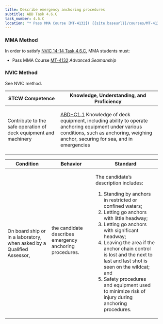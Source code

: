 ```yaml
---
title: Describe emergency anchoring procedures
subtitle: ABD Task 4.6.C 
task_number: 4.6.C
location: "* Pass MMA Course [MT-4132]( {{site.baseurl}}/courses/MT-4132) *Advanced Seamanship*" 
---
```



### MMA Method

In order to satisfy  [NVIC 14-14  Task  4.6.C]({{site.baseurl}}/assets/images/nvic-14-14.pdf), MMA students must:

* Pass MMA Course [MT-4132]( {{site.baseurl}}/courses/MT-4132) *Advanced Seamanship*


### NVIC Method

<a onclick="togglevisibility('nvic_methods')" >See NVIC method.</a>

<div id='nvic_methods' class='hide'>

<table>
<thead>
<tr>
<th class='forty'> STCW Competence </th>
<th class='sixty'> Knowledge, Understanding, and Proficiency </th>
</tr>
</thead>




<tbody>
<tr><td markdown='1'>

Contribute to the safe operation of deck equipment and machinery

</td><td markdown='1'>

[ABD-C1.1](../../tables/25.html#ABD-C1.1) Knowledge of deck equipment, including ability to operate anchoring equipment under various conditions, such as anchoring, weighing anchor, securing for sea, and in emergencies

</td></tr>


</tbody>
</table>


<table>
<thead>
<tr><th class='twenty'>  Condition </th><th class='twenty'> Behavior </th><th  class='sixty'>Standard </th></tr>
</thead>
<tbody >



<tr><td markdown='1'>

On board ship or in a laboratory, when asked by a Qualified Assessor,

</td><td markdown='1'>

the candidate describes emergency anchoring procedures.

<br>

<div class="tooltip">
<span class="tooltiptext">
</span>
</div>


</td><td markdown='1'>

The candidate’s description includes:

1. Standing by anchors in restricted or confined waters;
2. Letting go anchors with little headway;
3. Letting go anchors with significant headway;
4. Leaving the area if the anchor chain control is lost and the next to last and last shot is seen on the wildcat; and
5. Safety procedures and equipment used to minimize risk of injury during anchoring procedures. 

</td></tr>
</tbody>
</table>
</div>
